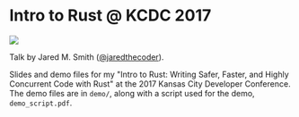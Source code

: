 # Intro to Rust @ KCDC 2017

![](https://www.rust-lang.org/logos/rust-logo-256x256-blk.png)

Talk by Jared M. Smith ([@jaredthecoder](https://twitter.com/jaredthecoder)).

Slides and demo files for my "Intro to Rust: Writing Safer, Faster, and Highly Concurrent Code with Rust" at the 2017 Kansas City Developer Conference. The demo files are in `demo/`, along with a script used for the demo, `demo_script.pdf`.
